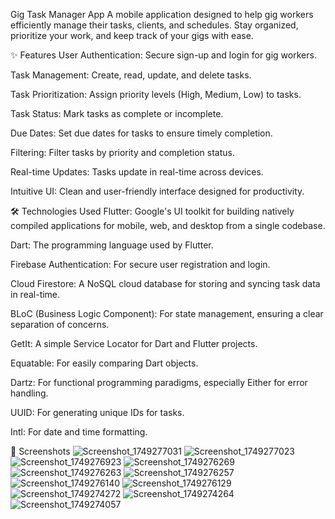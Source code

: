 Gig Task Manager App
A mobile application designed to help gig workers efficiently manage their tasks, clients, and schedules. Stay organized, prioritize your work, and keep track of your gigs with ease.

✨ Features
User Authentication: Secure sign-up and login for gig workers.

Task Management: Create, read, update, and delete tasks.

Task Prioritization: Assign priority levels (High, Medium, Low) to tasks.

Task Status: Mark tasks as complete or incomplete.

Due Dates: Set due dates for tasks to ensure timely completion.

Filtering: Filter tasks by priority and completion status.

Real-time Updates: Tasks update in real-time across devices.

Intuitive UI: Clean and user-friendly interface designed for productivity.

🛠️ Technologies Used
Flutter: Google's UI toolkit for building natively compiled applications for mobile, web, and desktop from a single codebase.

Dart: The programming language used by Flutter.

Firebase Authentication: For secure user registration and login.

Cloud Firestore: A NoSQL cloud database for storing and syncing task data in real-time.

BLoC (Business Logic Component): For state management, ensuring a clear separation of concerns.

GetIt: A simple Service Locator for Dart and Flutter projects.

Equatable: For easily comparing Dart objects.

Dartz: For functional programming paradigms, especially Either for error handling.

UUID: For generating unique IDs for tasks.

Intl: For date and time formatting.

📸 Screenshots
![Screenshot_1749277031](https://github.com/user-attachments/assets/00d8618b-c39a-4003-8f3d-c40e9e5ed906)
![Screenshot_1749277023](https://github.com/user-attachments/assets/3a3d69e5-74af-4ecf-a6e3-59a03907ceaa)
![Screenshot_1749276923](https://github.com/user-attachments/assets/c9634b49-655c-4578-a847-bbf9e1a07e25)
![Screenshot_1749276269](https://github.com/user-attachments/assets/815b072b-fb90-4572-b592-0307031bbc5b)
![Screenshot_1749276263](https://github.com/user-attachments/assets/111b91a7-b248-4913-833d-32fd3243140d)
![Screenshot_1749276257](https://github.com/user-attachments/assets/546a7e3d-f902-4ba8-96ba-ddf09fca78d5)
![Screenshot_1749276140](https://github.com/user-attachments/assets/9c2479b1-868f-4d5e-afa4-c614009fd68d)
![Screenshot_1749276129](https://github.com/user-attachments/assets/c9a90b91-dc9c-46c2-a321-315861ba2d86)
![Screenshot_1749274272](https://github.com/user-attachments/assets/a7b6d572-c891-49c8-919e-4b999c09ad46)
![Screenshot_1749274264](https://github.com/user-attachments/assets/a5f172e4-75c1-4e2a-aebd-a6213963d1f8)
![Screenshot_1749274057](https://github.com/user-attachments/assets/4d50fd69-bf62-4cfa-b2ed-4045cce989d9)
